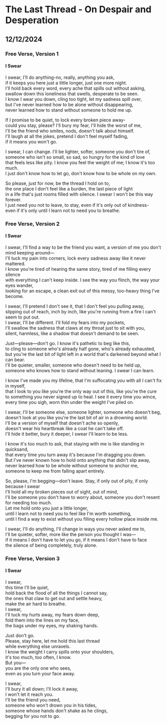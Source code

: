 # The Last Thread - On Despair and Desperation
## 12/12/2024

### Free Verse, Version 1

#### I Swear

I swear, I'll do anything-no, really, anything you ask,  
if it keeps you here just a little longer, just one more night.  
I'll hold back every word, every ache that spills out without asking,  
swallow down this loneliness that swells, desperate to be seen.  
I know I wear you down, cling too tight, let my sadness spill over,  
but I've never learned how to be alone without disappearing,  
never learned how to stand without someone to hold me up.  

If I promise to be quiet, to lock every broken piece away-  
could you stay, please? I'll bury my fear, I'll hide the worst of me,  
I'll be the friend who smiles, nods, doesn't talk about himself.  
I'll laugh at all the jokes, pretend I don't feel myself fading,  
if it means you won't go.  

I swear, I can change. I'll be lighter, softer, someone you don't tire of,  
someone who isn't so small, so sad, so hungry for the kind of love  
that feels less like pity. I know you feel the weight of me; I know it's too much.  
I just don't know how to let go, don't know how to be whole on my own.  

So please, just for now, be the thread I hold on to,  
the one place I don't feel like a burden, the last piece of light  
in a life that's just rooms filled with silence. I swear I won't be this way forever.  
I just need you not to leave, to stay, even if it's only out of kindness-  
even if it's only until I learn not to need you to breathe.  

### Free Verse, Version 2

#### I Swear

I swear, I'll find a way to be the friend you want, a version of me you don't mind keeping around—  
I'll tuck my pain into corners, lock every sadness away like it never mattered.  
I know you're tired of hearing the same story, tired of me filling every silence  
with everything I can't keep inside. I see the way you flinch, the way your eyes wander,  
looking for an escape, a clean exit out of this messy, too-heavy thing I've become.  

I swear, I'll pretend I don't see it, that I don't feel you pulling away,  
slipping out of reach, inch by inch, like you're running from a fire I can't seem to put out.  
I swear, I'll be different. I'll fold my fears into my pockets,  
I'll swallow the sadness that claws at my throat just to sit with you,  
silent, harmless, like a shadow that doesn't demand to be seen.  

Just—please—don't go. I know it's pathetic to beg like this,  
to cling to someone who's already half gone, who's already exhausted,  
but you're the last bit of light left in a world that's darkened beyond what I can bear.  
I'll be quieter, smaller, someone who doesn't need to be held up,  
someone who knows how to stand without leaning. I swear I can learn.  

I know I've made you my lifeline, that I'm suffocating you with all I can't fix in myself,  
that I look to you like you're the only way out of this, like you're the cure  
to something you never signed up to heal. I see it every time you wince,  
every time you sigh, worn thin under the weight I've piled on.  

I swear, I'll be someone else, someone lighter, someone who doesn't beg,  
doesn't look at you like you're the last bit of air in a drowning world.  
I'll be a version of myself that doesn't ache so openly,  
doesn't wear his heartbreak like a coat he can't take off.  
I'll hide it better, bury it deeper, I swear I'll learn to be less.  

I know it's too much to ask, that staying with me is like standing in quicksand,  
that every time you turn away it's because I'm dragging you down.  
But I've never known how to hold onto anything that didn't slip away,  
never learned how to be whole without someone to anchor me,  
someone to keep me from falling apart entirely.  

So, please, I'm begging—don't leave. Stay, if only out of pity, if only because I swear  
I'll hold all my broken pieces out of sight, out of mind,  
I'll be someone you don't have to worry about, someone you don't resent for needing too much.  
Let me hold onto you just a little longer,  
until I learn not to need you to feel like I'm worth something,  
until I find a way to exist without you filling every hollow place inside me.  

I swear, I'll do anything, I'll change in ways you never asked me to,  
I'll be quieter, softer, more like the person you thought I was—  
if it means I don't have to let you go, if it means I don't have to face  
the silence of being completely, truly alone.  

### Free Verse, Version 3

#### I Swear

I swear,  
this time I'll be quiet,  
hold back the flood of all the things I cannot say,  
the ones that claw to get out and settle heavy,  
make the air hard to breathe.  
I swear,  
I'll tuck my hurts away, my fears down deep,  
fold them into the lines on my face,  
the bags under my eyes, my shaking hands.  

Just don't go.  
Please, stay here, let me hold this last thread  
while everything else unravels.  
I know the weight I carry spills onto your shoulders,  
it's too much, too often, I know.  
But you—  
you are the only one who sees,  
even as you turn your face away.  

I swear,  
I'll bury it all down; I'll lock it away,  
I won't let it reach you.  
I'll be the friend you need,  
someone who won't drown you in his tides,  
someone whose hands don't shake as he clings,  
begging for you not to go.  
